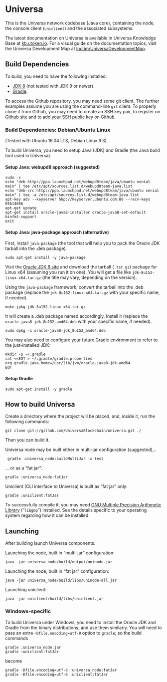 # Universa

This is the Universa network codebase (Java core), containing the node, the console client (`uniclient`) and the associated subsystems.

The latest documentation on Universa is available in Universa Knowledge Base at [kb.utoken.io](https://kb.utoken.io). For a visual guide on the documentation topics, visit the Universa Development Map at [lnd.im/UniversaDevelopmentMap](https://lnd.im/UniversaDevelopmentMap).

## Build Dependencies

To build, you need to have the following installed:

- [JDK 8](http://www.oracle.com/technetwork/java/javase/downloads/jdk8-downloads-2133151.html) (not tested with JDK 9 or newer).
- [Gradle](https://gradle.org/install).

To access the Github repository, you may need some git client. The further examples assume you are using the command-line `git` client. To properly clone it from Github, you may need to create an SSH key pair, to register on [Github site](https://github.com) and to [add your SSH public key](https://github.com/settings/keys) on Github.

### Build Dependencies: Debian/Ubuntu Linux

(Tested with Ubuntu 16.04 LTS, Debian Linux 9.3).

To build Universa, you need to setup Java (JDK) and Gradle (the Java build tool used in Universa).

#### Setup Java: webupd8 approach (suggested)

    sudo -s
    echo "deb http://ppa.launchpad.net/webupd8team/java/ubuntu xenial main" | tee /etc/apt/sources.list.d/webupd8team-java.list
    echo "deb-src http://ppa.launchpad.net/webupd8team/java/ubuntu xenial main" | tee -a /etc/apt/sources.list.d/webupd8team-java.list
    apt-key adv --keyserver hkp://keyserver.ubuntu.com:80 --recv-keys EEA14886
    apt-get update
    apt-get install oracle-java8-installer oracle-java8-set-default binfmt-support
    exit

#### Setup Java: java-package approach (alternative)

First, install `java-package` (the tool that will help you to pack the Oracle JDK tarball into the .deb package).

    sudo apt-get install -y java-package

Visit the [Oracle JDK 8 site](http://www.oracle.com/technetwork/java/javase/downloads/jdk8-downloads-2133151.html) and download the tarball (`.tar.gz`) package for Linux x64 (assuming you run it on one). You will get a file like `jdk-8u152-linux-x64.tar.gz` (the title may vary, depending on the version).

Using the `java-package` framework, convert the tarball into the .deb package (replace the `jdk-8u152-linux-x64.tar.gz` with your specific name, if needed).

    make-jpkg jdk-8u152-linux-x64.tar.gz

It will create a .deb package named accordingly. Install it (replace the `oracle-java8-jdk_8u152_amd64.deb` with your specific name, if needed).

    sudo dpkg -i oracle-java8-jdk_8u152_amd64.deb

You may also need to configure your future Gradle environment to refer to the just-installed JDK:

    mkdir -p ~/.gradle
    cat <<EOT > ~/.gradle/gradle.properties
    org.gradle.java.home=/usr/lib/jvm/oracle-java8-jdk-amd64
    EOT


#### Setup Gradle

    sudo apt-get install -y gradle

## How to build Universa

Create a directory where the project will be placed, and, inside it, run the following commands:

    git clone git://github.com/UniversaBlockchain/universa.git ./

Then you can build it.

Universa node may be built either in multi-jar configuration (suggested),..

     gradle :universa_node:buildMultiJar -x test

... or as a “fat jar”:

    gradle :universa_node:fatJar

Uniclient (CLI interface to Universa) is built as “fat jar” only:

    gradle :uniclient:fatJar

To successfully compile it, you may need [GNU Multiple Precision Arithmetic Library](http://gmplib.org/) (“`libgmp`”) installed. See the details specific to your operating system regarding how it can be installed.

## Launching

After building launch Universa components.

Launching the node, built in “multi-jar” configuration:

    java -jar universa_node/build/output/uninode.jar

Launching the node, built in “fat jar” configuration:

    java -jar universa_node/build/libs/uninode-all.jar

Launching uniclient:

    java -jar uniclient/build/libs/uniclient.jar

### Windows-specific

To build Universa under Windows, you need to install the Oracle JDK and Gradle from the binary distributions, and use them similarly. You will need to pass an extra `-Dfile.encoding=utf-8` option to `gradle`; so the build commands

    gradle :universa_node:jar
    gradle :uniclient:fatJar

become

    gradle -Dfile.encoding=utf-8 :universa_node:fatJar
    gradle -Dfile.encoding=utf-8 :uniclient:fatJar
